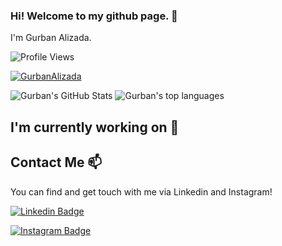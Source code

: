 ### Hi! Welcome to my github page. 👋
I'm Gurban Alizada.

![Profile Views](https://komarev.com/ghpvc/?username=GurbanAlizada)
<p align="left"> <a href="https://github.com/ryo-ma/github-profile-trophy"><img src="https://github-profile-trophy.vercel.app/?username=GurbanAlizada" alt="GurbanAlizada" /></a> </p>


![Gurban's GitHub Stats](https://github-readme-stats.vercel.app/api?username=GurbanAlizada) ![Gurban's top languages](https://github-readme-stats.vercel.app/api/top-langs/?username=GurbanAlizada)




<!--
<p><img align="center" src="https://github-readme-streak-stats.herokuapp.com/?user=GurbanAlizada" alt="GurbanAlizada" /></p>
-->


<!--
**GurbanAlizada/GurbanAlizada** is a ✨ _special_ ✨ repository because its `README.md` (this file) appears on your GitHub profile.



Here are some ideas to get you started:

- 🔭 I’m currently working on ...
- 🌱 I’m currently learning ...
- 👯 I’m looking to collaborate on ...
- 🤔 I’m looking for help with ...
- 💬 Ask me about ...
- 📫 How to reach me: ...
- 😄 Pronouns: ...
- ⚡ Fun fact: ...
-->

## I'm currently working on 🔭


## Contact Me 📫

You can find and get touch with me via Linkedin and Instagram!

[![Linkedin Badge](https://img.shields.io/badge/gurbanalizada-follow%20on%20linkedin-blue?style=for-the-badge&logo=linkedin)](https://linkedin.com/in/gurbanalizada)


[![Instagram Badge](https://img.shields.io/badge/gurbanalizada10-follow%20on%20instagram-blue?style=for-the-badge&logo=instagram)](https://instagram.com/gurbanalizada10/)



